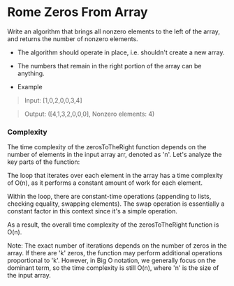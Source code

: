 # Rome Zeros From Array

Write an algorithm that brings all nonzero elements to the left of the array, and returns the number of nonzero elements.

- The algorithm should operate in place, i.e. shouldn't create a new array.

- The numbers that remain in the right portion of the array can be anything.

- Example

> Input: [1,0,2,0,0,3,4]

> Output: ([4,1,3,2,0,0,0], Nonzero elements: 4)

<h3>Complexity</h3>

The time complexity of the zerosToTheRight function depends on the number of elements in the input array arr, denoted as 'n'. Let's analyze the key parts of the function:

The loop that iterates over each element in the array has a time complexity of O(n), as it performs a constant amount of work for each element.

Within the loop, there are constant-time operations (appending to lists, checking equality, swapping elements). The swap operation is essentially a constant factor in this context since it's a simple operation.

As a result, the overall time complexity of the zerosToTheRight function is O(n).

Note: The exact number of iterations depends on the number of zeros in the array. If there are 'k' zeros, the function may perform additional operations proportional to 'k'. However, in Big O notation, we generally focus on the dominant term, so the time complexity is still O(n), where 'n' is the size of the input array.